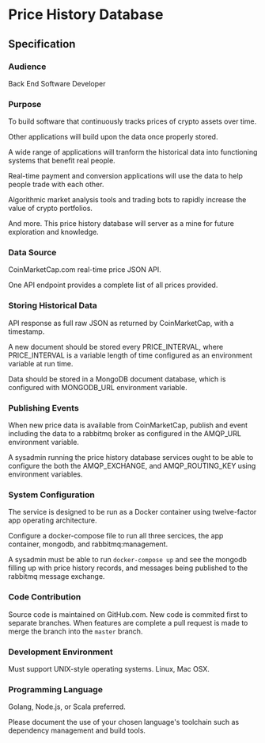 # Price History Database

## Specification

### Audience

Back End Software Developer

### Purpose

To build software that continuously tracks prices
of crypto assets over time.

Other applications will build upon the data once properly
stored.

A wide range of applications will tranform
the historical data into functioning systems that benefit
real people.

Real-time payment and conversion applications will use
the data to help people trade with each other.

Algorithmic market analysis tools and trading bots to
rapidly increase the value of crypto portfolios.

And more. This price history database will server as
a mine for future exploration and knowledge.

### Data Source

CoinMarketCap.com real-time price JSON API.

One API endpoint provides a complete list of all prices
provided.

### Storing Historical Data

API response as full raw JSON as returned by CoinMarketCap,
with a timestamp.

A new document should be stored every PRICE_INTERVAL, where
PRICE_INTERVAL is a variable length of time configured as an
environment variable at run time.

Data should be stored in a MongoDB document database, which
is configured with MONGODB_URL environment variable.


### Publishing Events

When new price data is available from CoinMarketCap, publish
and event including the data to a rabbitmq broker as configured
in the AMQP_URL environment variable.

A sysadmin running the price history database services
ought to be able to configure the both the AMQP_EXCHANGE,
and AMQP_ROUTING_KEY using environment variables.

### System Configuration

The service is designed to be run as a Docker container using
twelve-factor app operating architecture.

Configure a docker-compose file to run all three sercices,
the app container, mongodb, and rabbitmq:management.

A sysadmin must be able to run `docker-compose up` and see
the mongodb filling up with price history records, and messages
being published to the rabbitmq message exchange.

### Code Contribution

Source code is maintained on GitHub.com. New code is commited
first to separate branches. When features are complete a pull
request is made to merge the branch into the `master` branch. 

### Development Environment

Must support UNIX-style operating systems. Linux, Mac OSX.

### Programming Language

Golang, Node.js, or Scala preferred.

Please document the use of your chosen language's toolchain
such as dependency management and build tools.

